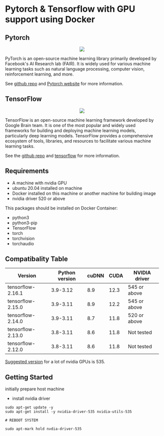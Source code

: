# Pytorch & Tensorflow with GPU support using Docker

## Pytorch

<div align="center">
  <img src="https://miro.medium.com/v2/resize:fit:1200/1*4br4WmxNo0jkcsY796jGDQ.jpeg">
</div>


PyTorch is an open-source machine learning library primarily developed by Facebook's AI Research lab (FAIR). It is widely used for various machine learning tasks such as natural language processing, computer vision, reinforcement learning, and more.

See [github repo](https://github.com/pytorch/pytorch) and [Pytorch website](https://pytorch.org/) for more information.

## TensorFlow

<div align="center">
  <img src="https://www.tensorflow.org/images/tf_logo_social.png">
</div>


TensorFlow is an open-source machine learning framework developed by Google Brain team. It is one of the most popular and widely used frameworks for building and deploying machine learning models, particularly deep learning models. TensorFlow provides a comprehensive ecosystem of tools, libraries, and resources to facilitate various machine learning tasks.

See the [github repo](https://github.com/tensorflow/tensorflow) and [tensorflow](https://www.tensorflow.org/) for more information.


## Requirements

* A machine with nvidia GPU 
* ubuntu 20.04 installed on machine 
* Docker installed on this machine or another machine for building image
* nvidia driver 520 or above

This packages should be installed on Docker Container:

* python3
* python3-pip
* TensorFlow
* torch
* torchvision
* torchaudio

## Compatibality Table

| Version          | Python version | cuDNN | CUDA | NVIDIA driver |
|------------------|----------------|-------|------|---------------|
| tensorflow-2.16.1| 3.9-3.12       | 8.9   | 12.3 | 545 or above  |
| tensorflow-2.15.0| 3.9-3.11       | 8.9   | 12.2 | 545 or above  |
| tensorflow-2.14.0| 3.9-3.11       | 8.7   | 11.8 | 520 or above  |
| tensorflow-2.13.0| 3.8-3.11       | 8.6   | 11.8 | Not tested    |
| tensorflow-2.12.0| 3.8-3.11       | 8.6   | 11.8 | Not tested    |

[Suggested version](https://www.nvidia.com/download/index.aspx?lang=en-us) for a lot of nvidia GPUs is 535.


## Getting Started 

initially prepare host machine

* install nvidia driver 

```
sudo apt-get update -y
sudo apt-get install -y nvidia-driver-535 nvidia-utils-535

# REBOOT SYSTEM

sudo apt-mark hold nvdia-driver-535 

```


